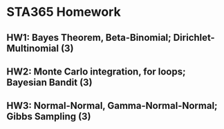 # STA365 Homework

## HW1: Bayes Theorem, Beta-Binomial; Dirichlet-Multinomial (3)
## HW2: Monte Carlo integration, for loops; Bayesian Bandit (3)
## HW3: Normal-Normal, Gamma-Normal-Normal; Gibbs Sampling (3)
